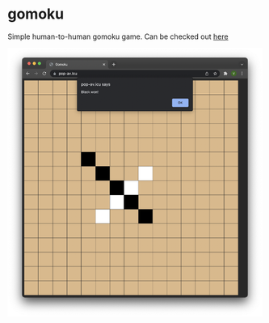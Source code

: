 # gomoku

Simple human-to-human gomoku game. Can be checked out [here](https://pop-av.icu)

![](ss.png)
